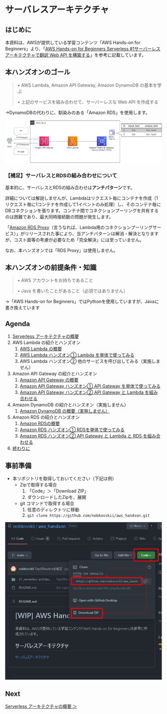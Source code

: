 # サーバレスアーキテクチャ

## はじめに

本資料は、AWSが提供している学習コンテンツ「AWS Hands-on for Beginners」より、「[AWS Hands-on for Beginners
Serverless #1サーバーレスアーキテクチャで翻訳 Web API を構築する](https://pages.awscloud.com/event_JAPAN_Hands-on-for-Beginners-Serverless-2019_LP.html?trk=aws_introduction_page)」を参考に記載しています。

## 本ハンズオンのゴール

> • AWS Lambda, Amazon API Gateway, Amazon DynamoDB の基本を学ぶ
>
> • 上記のサービスを組み合わせて、サーバーレスな Web API を作成する

→DynamoDBの代わりに、馴染みのある「Amazon RDS」を使用します。

![architecture](./img/architecture.png)

### 【補足】サーバレスとRDSの組み合わせについて

基本的に、サーバレスとRDSの組み合わせは**アンチパターン**です。

詳細については解説しませんが、Lambdaはリクエスト毎にコンテナを作成（1リクエスト毎に1コンテナを作成して1イベントのみ処理）し、そのコンテナ毎にDBコネクションを張ります。コンテナ間でコネクションプーリングを共有するのは困難であり、最大同時接続数の問題が発生します。

「[Amazon RDS Proxy](https://pages.awscloud.com/rs/112-TZM-766/images/EV_amazon-rds-aws-lambda-update_Jul28-2020_RDS_Proxy.pdf)（言うなれば、Lambda用のコネクションプーリングサービス）」がリリースされた事により、当アンチパターンは解消・解決となりますが、コスト面等の考慮が必要なため「完全解決」には至っていません。

なお、本ハンズオンでは「RDS Proxy」は使用しません。



## 本ハンズオンの前提条件・知識

> • AWS アカウントをお持ちであること
>
> • Java を書いたことがあること（必須ではありません）

→「AWS Hands-on for Beginners」ではPythonを使用していますが、Javaに書き換えています



## Agenda

1. [Serverless アーキテクチャの概要](./01_serverless.md)
2. AWS Lambda の紹介とハンズオン
   1. [AWS Lambda の概要](./10_lambda.md)
   2. [AWS Lambda ハンズオン① Lambda を単体で使ってみる](./11_lambda_1.md)
   3. AWS Lambda ハンズオン② 他のサービスを呼び出してみる（実施しません）
3. Amazon API Gateway の紹介とハンズオン
   1. [Amazon API Gateway の概要](./20_apigateway.md)
   2. [Amazon API Gateway ハンズオン① API Gateway を単体で使ってみる](./21_apigateway_1.md)
   3. [Amazon API Gateway ハンズオン② API Gateway と Lambda を組み合わせる](./22_apigateway_2.md)
4. Amazon DynamoDB の紹介とハンズオン（実施しません）
   1. [Amazon DynamoDB の概要（実施しません）](./30_dynamodb.md)
5. Amazon RDS の紹介とハンズオン
   1. [Amazon RDSの概要](./40_rds.md)
   2. [Amazon RDS ハンズオン① RDSを単体で使ってみる](./41_rds_1.md)
   3. [Amazon RDS ハンズオン② API Gateway と Lambda と RDS を組み合わせる](./42_rds_2.md)
6. [終わりに](./99_end.md)



## 事前準備

* 本リポジトリを取得しておいてください（下記は例）
  * Zipで取得する場合
    1. 「Code」＞「Download ZIP」
    2. ダウンロードしたZipを、展開
  * git コマンドで取得する場合
    1. 任意のディレクトリに移動
    2. `git clone https://github.com/nobkovskii/aws_handson.git`

![download](./img/download.png)

## Next

[Serverless アーキテクチャの概要 ＞](./01_serverless.md)

